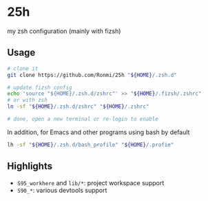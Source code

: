 25h
===

my zsh configuration (mainly with fizsh)

## Usage

```sh
# clone it
git clone https://github.com/Ronmi/25h "${HOME}/.zsh.d"

# update fizsh config
echo 'source "${HOME}/.zsh.d/zshrc"' >> "${HOME}/.fizsh/.zshrc"
# or with zsh
ln -sf "${HOME}/.zsh.d/zshrc" "${HOME}/.zshrc"

# done, open a new terminal or re-login to enable
```

In addition, for Emacs and other programs using bash by default

```sh
lh -sf "${HOME}/.zsh.d/bash_profile" "${HOME}/.profie"
```

## Highlights

- `S95_workhere` and `lib/*`: project workspace support
- `S90_*`: various devtools support
